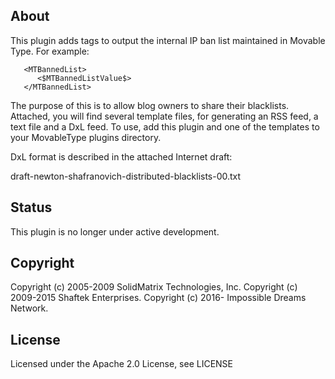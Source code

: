 About
-----
This plugin adds tags to output the internal IP ban list maintained in
Movable Type. For example:
```
   <MTBannedList>
      <$MTBannedListValue$>
   </MTBannedList>
```
The purpose of this is to allow blog owners to share their blacklists. Attached,
you will find several template files, for generating an RSS feed, a text file
and a DxL feed. To use, add this plugin and one of the templates to your
MovableType plugins directory.

DxL format is described in the attached Internet draft:

draft-newton-shafranovich-distributed-blacklists-00.txt

Status
------
This plugin is no longer under active development.

Copyright
---------
Copyright (c) 2005-2009 SolidMatrix Technologies, Inc.
Copyright (c) 2009-2015 Shaftek Enterprises.
Copyright (c) 2016- Impossible Dreams Network.

License
-------
Licensed under the Apache 2.0 License, see LICENSE
